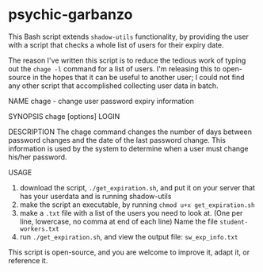 # psychic-garbanzo
This Bash script extends `shadow-utils` functionality, by providing the user with a script
that checks a whole list of users for their expiry date.

The reason I've written this script is to reduce the tedious work of typing out 
the `chage -l` command for a list of users. I'm releasing this to open-source in the 
hopes that it can be useful to another user; I could not find any other script
that accomplished collecting user data in batch.


NAME
       chage - change user password expiry information

SYNOPSIS
       chage [options] LOGIN

DESCRIPTION
       The chage command changes the number of days between password changes and the
       date of the last password change. This information is used by the system to
       determine when a user must change his/her password.

USAGE

1. download the script, `./get_expiration.sh`, and put it on your server that has your 
userdata and is running shadow-utils
2. make the script an executable, by running `chmod u+x get_expiration.sh`
3. make a `.txt` file with a list of the users you need to look at. (One per line, 
lowercase, no comma at end of each line) Name the file `student-workers.txt`
4. run `./get_expiration.sh`, and view the output file: `sw_exp_info.txt`


This script is open-source, and you are welcome to improve it, adapt it, or 
reference it.
